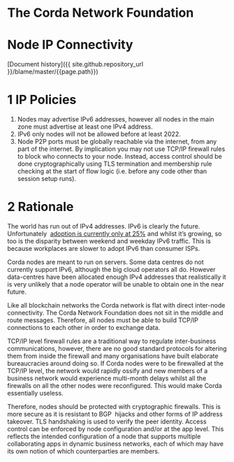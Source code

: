 The Corda Network Foundation
==============================

Node IP Connectivity
====================

[Document history]({{ site.github.repository_url }}/blame/master/{{page.path}})

1 IP Policies
=============
1. Nodes may advertise IPv6 addresses, however all nodes in the main zone must advertise at least one IPv4 address.
2. IPv6 only nodes will not be allowed before at least 2022.
3. Node P2P ports must be globally reachable via the internet, from any part of the internet. By implication you may not 
use TCP/IP firewall rules to block who connects to your node. Instead, access control should be done cryptographically 
using TLS termination and membership rule checking at the start of flow logic (i.e. before any code other than session 
setup runs).

2 Rationale
===========
The world has run out of IPv4 addresses. IPv6 is clearly the future. Unfortunately 
[adoption is currently only at 25%](https://www.google.com/intl/en/ipv6/statistics.html) and whilst it’s growing, so 
too is the disparity between weekend and weekday IPv6 traffic. This is because workplaces are slower to adopt IPv6 than 
consumer ISPs.

Corda nodes are meant to run on servers. Some data centres do not currently support IPv6, although the big cloud 
operators all do. However data-centres have been allocated enough IPv4 addresses that realistically it is very unlikely 
that a node operator will be unable to obtain one in the near future.

Like all blockchain networks the Corda network is flat with direct inter-node connectivity. The Corda Network Foundation 
does not sit in the middle and route messages. Therefore, all nodes must be able to build TCP/IP connections to each 
other in order to exchange data.

TCP/IP level firewall rules are a traditional way to regulate inter-business communications, however, there are no good 
standard protocols for altering them from inside the firewall and many organisations have built elaborate bureaucracies 
around doing so. If Corda nodes were to be firewalled at the TCP/IP level, the network would rapidly ossify and new 
members of a business network would experience multi-month delays whilst all the firewalls on all the other nodes were 
reconfigured. This would make Corda essentially useless.

Therefore, nodes should be protected with cryptographic firewalls. This is more secure as it is resistant to BGP 
hijacks and other forms of IP address takeover. TLS handshaking is used to verify the peer identity. Access control can 
be enforced by node configuration and/or at the app level. This reflects the intended configuration of a node that 
supports multiple collaborating apps in dynamic business networks, each of which may have its own notion of which 
counterparties are members.